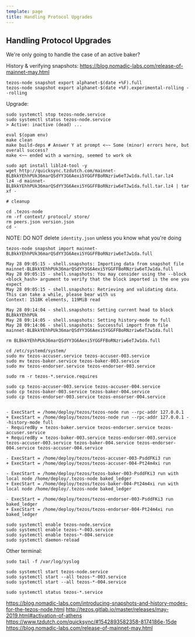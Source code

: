 ```yaml
---
template: page
title: Handling Protocol Upgrades
---
```


## Handling Protocol Upgrades

We're only going to handle the case of an active baker?

History & verifying snapshots:
https://blog.nomadic-labs.com/release-of-mainnet-may.html

```
tezos-node snapshot export alphanet-$(date +%F).full
tezos-node snapshot export alphanet-$(date +%F).experimental-rolling --rolling
```

Upgrade:

```
sudo systemctl stop tezos-node.service
sudo systemctl status tezos-node.service
> Active: inactive (dead) ...
```

```
eval $(opam env)
make clean
make build-deps # Answer Y at prompt <~~ Some (minor) errors here, but overall success?
make <~~ ended with a warning, seemed to work ok
```


```
sudo apt install liblz4-tool -y
wget http://quicksync.tzdutch.com/mainnet-BLBkkYEhhPUk36marQSdYY3G6Aexi5YGGFFBoRNzriw6eTJw1da.full.tar.lz4
lz4 -d mainnet-BLBkkYEhhPUk36marQSdYY3G6Aexi5YGGFFBoRNzriw6eTJw1da.full.tar.lz4 | tar xf -

# cleanup
```

```
cd .tezos-node
rm -rf context/ protocol/ store/
rm peers.json version.json
cd -
```

NOTE: DO NOT delete `identity.json` unless you know what you're doing

```
tezos-node snapshot import mainnet-BLBkkYEhhPUk36marQSdYY3G6Aexi5YGGFFBoRNzriw6eTJw1da.full
```

```
May 28 09:05:15 - shell.snapshots: Importing data from snapshot file mainnet-BLBkkYEhhPUk36marQSdYY3G6Aexi5YGGFFBoRNzriw6eTJw1da.full
May 28 09:05:15 - shell.snapshots: You may consider using the --block <block_hash> argument to verify that the block imported is the one you expect
May 28 09:05:15 - shell.snapshots: Retrieving and validating data. This can take a while, please bear with us
Context: 1518K elements, 119MiB read
```

```
May 28 09:14:04 - shell.snapshots: Setting current head to block BLBkkYEhhPUk
May 28 09:14:05 - shell.snapshots: Setting history-mode to full
May 28 09:14:06 - shell.snapshots: Successful import from file mainnet-BLBkkYEhhPUk36marQSdYY3G6Aexi5YGGFFBoRNzriw6eTJw1da.full
```

```
rm BLBkkYEhhPUk36marQSdYY3G6Aexi5YGGFFBoRNzriw6eTJw1da.full
```

```
cd /etc/systemd/system/
sudo mv tezos-accuser.service tezos-accuser-003.service
sudo mv tezos-baker.service tezos-baker-003.service
sudo mv tezos-endorser.service tezos-endorser-003.service

sudo rm -r tezos-*.service.requires

sudo cp tezos-accuser-003.service tezos-accuser-004.service
sudo cp tezos-baker-003.service tezos-baker-004.service
sudo cp tezos-endorser-003.service tezos-ensorser-004.service


```


```
- ExecStart = /home/deploy/tezos/tezos-node run --rpc-addr 127.0.0.1
+ ExecStart = /home/deploy/tezos/tezos-node run --rpc-addr 127.0.0.1 --history-mode full
- RequiredBy = tezos-baker.service tezos-endorser.service tezos-accuser.service
+ RequiredBy = tezos-baker-003.service tezos-endorser-003.service tezos-accuser-003.service tezos-baker-004.service tezos-endorser-004.service tezos-accuser-004.service
```

```
- ExecStart = /home/deploy/tezos/tezos-accuser-003-PsddFKi3 run
+ ExecStart = /home/deploy/tezos/tezos-accuser-004-Pt24m4xi run
```

```
- ExecStart = /home/deploy/tezos/tezos-baker-003-PsddFKi3 run with local node /home/deploy/.tezos-node baked_ledger
+ ExecStart = /home/deploy/tezos/tezos-baker-004-Pt24m4xi run with local node /home/deploy/.tezos-node baked_ledger
```

```
- ExecStart = /home/deploy/tezos/tezos-endorser-003-PsddFKi3 run baked_ledger
+ ExecStart = /home/deploy/tezos/tezos-endorser-004-Pt24m4xi run baked_ledger
```

```
sudo systemctl enable tezos-node.service
sudo systemctl enable tezos-*-003.service
sudo systemctl enable tezos-*-004.service
sudo systemctl daemon-reload
```

Other terminal:
```
sudo tail -f /var/log/syslog
```


```
sudo systemctl start tezos-node.service
sudo systemctl start --all tezos-*-003.service
sudo systemctl start --all tezos-*-004.service

sudo systemctl status tezos-*.service
```

https://blog.nomadic-labs.com/introducing-snapshots-and-history-modes-for-the-tezos-node.html
http://tezos.gitlab.io/master/releases/may-2019.html#activation-of-athens
https://www.tzdutch.com/quicksync/#1542893582358-8174186e-15de
https://blog.nomadic-labs.com/release-of-mainnet-may.html
